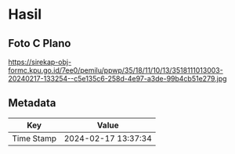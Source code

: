 # Hasil

## Foto C Plano

https://sirekap-obj-formc.kpu.go.id/7ee0/pemilu/ppwp/35/18/11/10/13/3518111013003-20240217-133254--c5e135c6-258d-4e97-a3de-99b4cb51e279.jpg


## Metadata

| Key        | Value               |
| ---------- | ------------------- |
| Time Stamp | 2024-02-17 13:37:34 |




